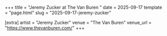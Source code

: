 +++
title = "Jeremy Zucker at The Van Buren "
date = 2025-09-17
template = "page.html"
slug = "2025-09-17-jeremy-zucker"

[extra]
artist = "Jeremy Zucker"
venue = "The Van Buren"
venue_url = "https://www.thevanburen.com/"
+++
